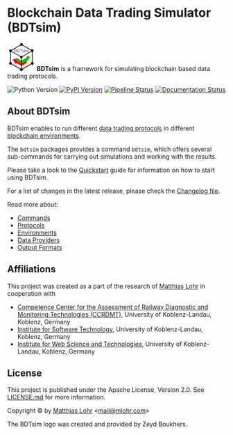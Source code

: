 # Blockchain Data Trading Simulator (BDTsim)

![BDTsim Logo](img/bdtsim_logo_64.png) **BDTsim** is a framework for simulating blockchain based data trading protocols.

![Python Version](https://img.shields.io/pypi/pyversions/bdtsim)
[![PyPI Version](https://img.shields.io/pypi/v/bdtsim)](https://pypi.org/project/bdtsim/)
[![Pipeline Status](https://img.shields.io/gitlab/pipeline/MatthiasLohr/bdtsim)](https://gitlab.com/MatthiasLohr/bdtsim/pipelines)
[![Documentation Status](https://readthedocs.org/projects/bdtsim/badge/?version=latest)](https://bdtsim.readthedocs.io/en/latest/?badge=latest)


## About BDTsim

BDTsim enables to run different [data trading protocols](protocols.md)
in different [blockchain environments](environments.md).

The `bdtsim` packages provides a command `bdtsim`, which offers several sub-commands
for carrying out simulations and working with the results.

Please take a look to the [Quickstart](quickstart.md) guide for information on how to start using
BDTsim.

For a list of changes in the latest release, please check the
[Changelog file](https://gitlab.com/MatthiasLohr/bdtsim/-/blob/main/CHANGELOG.md).

Read more about:

  * [Commands](commands.md)
  * [Protocols](protocols.md)
  * [Environments](environments.md)
  * [Data Providers](data_providers.md)
  * [Output Formats](output_formats.md)


## Affiliations

This project was created as a part of the research of [Matthias Lohr](https://mlohr.com/)
in cooperation with

  * [Competence Center for the Assessment of Railway Diagnostic and Monitoring Technologies (CCRDMT)](http://ccrdmt.uni-koblenz.de/), University of Koblenz-Landau, Koblenz, Germany
  * [Institute for Software Technology](https://ist.uni-koblenz.de/), University of Koblenz-Landau, Koblenz, Germany
  * [Institute for Web Science and Technologies](https://west.uni-koblenz.de/), University of Koblenz-Landau, Koblenz, Germany


## License

This project is published under the Apache License, Version 2.0.
See [LICENSE.md](https://gitlab.com/MatthiasLohr/bdtsim/-/blob/main/LICENSE.md) for more information.

Copyright &copy; by [Matthias Lohr](https://mlohr.com/) &lt;[mail@mlohr.com](mailto:mail@mlohr.com)&gt;

The BDTsim logo was created and provided by Zeyd Boukhers.
